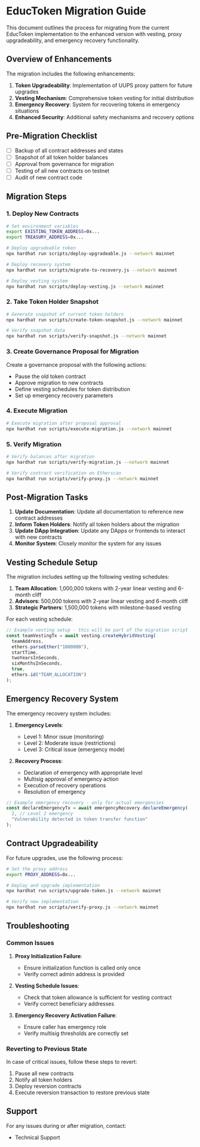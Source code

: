 # EducToken Migration Guide

This document outlines the process for migrating from the current EducToken implementation to the enhanced version with vesting, proxy upgradeability, and emergency recovery functionality.

## Overview of Enhancements

The migration includes the following enhancements:

1. **Token Upgradeability**: Implementation of UUPS proxy pattern for future upgrades
2. **Vesting Mechanism**: Comprehensive token vesting for initial distribution
3. **Emergency Recovery**: System for recovering tokens in emergency situations
4. **Enhanced Security**: Additional safety mechanisms and recovery options

## Pre-Migration Checklist

- [ ] Backup of all contract addresses and states
- [ ] Snapshot of all token holder balances
- [ ] Approval from governance for migration
- [ ] Testing of all new contracts on testnet
- [ ] Audit of new contract code

## Migration Steps

### 1. Deploy New Contracts

```bash
# Set environment variables
export EXISTING_TOKEN_ADDRESS=0x...
export TREASURY_ADDRESS=0x...

# Deploy upgradeable token
npx hardhat run scripts/deploy-upgradeable.js --network mainnet

# Deploy recovery system
npx hardhat run scripts/migrate-to-recovery.js --network mainnet

# Deploy vesting system
npx hardhat run scripts/deploy-vesting.js --network mainnet
```

### 2. Take Token Holder Snapshot

```bash
# Generate snapshot of current token holders
npx hardhat run scripts/create-token-snapshot.js --network mainnet

# Verify snapshot data
npx hardhat run scripts/verify-snapshot.js --network mainnet
```

### 3. Create Governance Proposal for Migration

Create a governance proposal with the following actions:
- Pause the old token contract
- Approve migration to new contracts
- Define vesting schedules for token distribution
- Set up emergency recovery parameters

### 4. Execute Migration

```bash
# Execute migration after proposal approval
npx hardhat run scripts/execute-migration.js --network mainnet
```

### 5. Verify Migration

```bash
# Verify balances after migration
npx hardhat run scripts/verify-migration.js --network mainnet

# Verify contract verification on Etherscan
npx hardhat run scripts/verify-proxy.js --network mainnet
```

## Post-Migration Tasks

1. **Update Documentation**: Update all documentation to reference new contract addresses
2. **Inform Token Holders**: Notify all token holders about the migration
3. **Update DApp Integration**: Update any DApps or frontends to interact with new contracts
4. **Monitor System**: Closely monitor the system for any issues

## Vesting Schedule Setup

The migration includes setting up the following vesting schedules:

1. **Team Allocation**: 1,000,000 tokens with 2-year linear vesting and 6-month cliff
2. **Advisors**: 500,000 tokens with 2-year linear vesting and 6-month cliff
3. **Strategic Partners**: 1,500,000 tokens with milestone-based vesting

For each vesting schedule:

```javascript
// Example vesting setup - this will be part of the migration script
const teamVestingTx = await vesting.createHybridVesting(
  teamAddress, 
  ethers.parseEther("1000000"), 
  startTime, 
  twoYearsInSeconds, 
  sixMonthsInSeconds, 
  true, 
  ethers.id("TEAM_ALLOCATION")
);
```

## Emergency Recovery System

The emergency recovery system includes:

1. **Emergency Levels**:
   - Level 1: Minor issue (monitoring)
   - Level 2: Moderate issue (restrictions)
   - Level 3: Critical issue (emergency mode)

2. **Recovery Process**:
   - Declaration of emergency with appropriate level
   - Multisig approval of emergency action
   - Execution of recovery operations
   - Resolution of emergency

```javascript
// Example emergency recovery - only for actual emergencies
const declareEmergencyTx = await emergencyRecovery.declareEmergency(
  2, // Level 2 emergency
  "Vulnerability detected in token transfer function"
);
```

## Contract Upgradeability

For future upgrades, use the following process:

```bash
# Set the proxy address
export PROXY_ADDRESS=0x...

# Deploy and upgrade implementation
npx hardhat run scripts/upgrade-token.js --network mainnet

# Verify new implementation
npx hardhat run scripts/verify-proxy.js --network mainnet
```

## Troubleshooting

### Common Issues

1. **Proxy Initialization Failure**:
   - Ensure initialization function is called only once
   - Verify correct admin address is provided

2. **Vesting Schedule Issues**:
   - Check that token allowance is sufficient for vesting contract
   - Verify correct beneficiary addresses

3. **Emergency Recovery Activation Failure**:
   - Ensure caller has emergency role
   - Verify multisig thresholds are correctly set

### Reverting to Previous State

In case of critical issues, follow these steps to revert:

1. Pause all new contracts
2. Notify all token holders
3. Deploy reversion contracts
4. Execute reversion transaction to restore previous state

## Support

For any issues during or after migration, contact:
- Technical Support